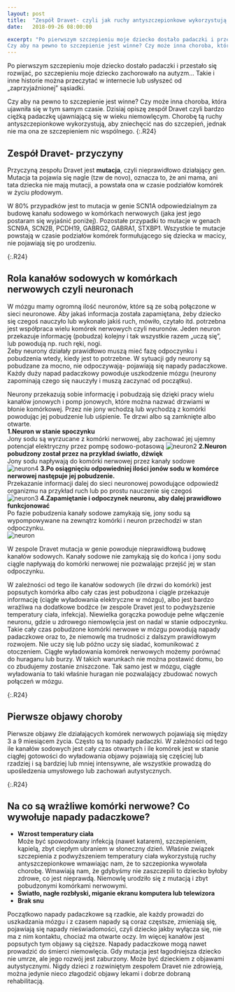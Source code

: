 ```yaml
---
layout: post
title:  "Zespół Dravet- czyli jak ruchy antyszczepionkowe wykorzystują naszą niewiedzę"
date:   2018-09-26 08:00:00

excerpt: "Po pierwszym szczepieniu moje dziecko dostało padaczki i przestało się rozwijać, po szczepieniu moje dziecko zachorowało na autyzm… Takie i inne historie można przeczytać w internecie lub usłyszeć od „zaprzyjaźnionej” sąsiadki.  
Czy aby na pewno to szczepienie jest winne? Czy może inna choroba, która ujawniła się w tym samym czasie. Dzisiaj opiszę **zespół Dravet** czyli bardzo ciężką padaczkę ujawniającą się w wieku niemowlęcym. Chorobę tą ruchy antyszczepionkowe wykorzystują, aby zniechęcić nas do szczepień, jednak **nie ma ona ze szczepieniem nic wspólnego**."
---
```

Po pierwszym szczepieniu moje dziecko dostało padaczki i przestało się rozwijać, po szczepieniu moje dziecko zachorowało na autyzm… Takie i inne historie można przeczytać w internecie lub usłyszeć od „zaprzyjaźnionej” sąsiadki. 

Czy aby na pewno to szczepienie jest winne? Czy może inna choroba, która ujawniła się w tym samym czasie. Dzisiaj opiszę zespół Dravet czyli bardzo ciężką padaczkę ujawniającą się w wieku niemowlęcym. Chorobę tą ruchy antyszczepionkowe wykorzystują, aby zniechęcić nas do szczepień, jednak nie ma ona ze szczepieniem nic wspólnego.
{:.R24}
## Zespół Dravet- przyczyny

Przyczyną zespołu Dravet jest **mutacja**, czyli nieprawidłowo działający gen. Mutacja ta pojawia się nagle (tzw de novo), oznacza to, że ani mama, ani tata dziecka nie mają mutacji, a powstała ona w czasie podziałów komórek w życiu płodowym.

W 80% przypadków jest to mutacja w genie SCN1A odpowiedzialnym za budowę kanału sodowego w komórkach nerwowych (jaka jest jego postaram się wyjaśnić poniżej). Pozostałe przypadki to mutacje w genach SCN9A, SCN2B, PCDH19, GABRG2, GABRA1, STXBP1. Wszystkie te mutacje powstają w czasie podziałów komórek formułującego się dziecka w macicy, nie pojawiają się po urodzeniu. 

{:.R24}
## Rola kanałów sodowych w komórkach nerwowych czyli neuronach

W mózgu mamy ogromną ilość neuronów, które są ze sobą połączone w sieci neuronowe. Aby jakaś informacja została zapamiętana, żeby dziecko się czegoś nauczyło lub wykonało jakiś ruch, mówiło, czytało itd. potrzebna jest współpraca wielu komórek nerwowych czyli neuronów. Jeden neuron przekazuje informację (pobudza) kolejny i tak wszystkie razem „uczą się”, lub powodują np. ruch ręki, nogi.  
Żeby neurony działały prawidłowo muszą mieć fazę odpoczynku i pobudzenia wtedy, kiedy jest to potrzebne. 
W sytuacji gdy neurony są pobudzane za mocno, nie odpoczywają- pojawiają się napady padaczkowe. Każdy duży napad padaczkowy powoduje uszkodzenie mózgu (neurony zapominają czego się nauczyły i muszą zaczynać od początku).

Neurony przekazują sobie informację i pobudzają się dzięki pracy wielu kanałów jonowych i pomp jonowych, które można nazwać drzwiami w błonie komórkowej. Przez nie jony wchodzą lub wychodzą z komórki powodując jej pobudzenie lub uśpienie. Te drzwi albo są zamknięte albo otwarte.  
**1.Neuron w stanie spoczynku**  
Jony sodu są wyrzucane z komórki nerwowej, aby zachować jej ujemny potencjał elektryczny przez pompę sodowo-potasową
![neuron2](/png/neuronwstaniespoczynku.jpg)
**2.Neuron pobudzony został przez na przykład światło, dźwięk**  
Jony sodu napływają do komórki nerwowej przez kanały sodowe
![neuron4](/png/neuronpobudzenie.jpg)
**3.Po osiągnięciu odpowiedniej ilości jonów sodu w komórce nerwowej następuje jej pobudzenie.**  
Przekazanie informacji dalej do sieci neuronowej powodujące odpowiedź organizmu na przykład ruch lub po prostu nauczenie się czegoś  
![neuron3](/png/neuronwyladowanie.png)
**4.Zapamiętanie i odpoczynek neuronu, aby dalej prawidłowo funkcjonować**  
Po fazie pobudzenia kanały sodowe zamykają się, jony sodu są wypompowywane na zewnątrz komórki i neuron przechodzi w stan odpoczynku.  
![neuron](/png/neuronpowrotdostanuspoczynku.png)

W zespole Dravet mutacja w genie powoduje nieprawidłową budowę kanałów sodowych. Kanały sodowe nie zamykają się do końca i jony sodu ciągle napływają do komórki nerwowej nie pozwalając przejść jej w stan odpoczynku. 

W zależności od tego ile kanałów sodowych (ile drzwi do komórki) jest popsutych komórka albo cały czas jest pobudzona i ciągle przekazuje informację (ciągłe wyładowania elektryczne w mózgu), albo jest bardzo wrażliwa na dodatkowe bodźce (w zespole Dravet jest to podwyższenie temperatury ciała, infekcja). Niewielka gorączka powoduje pełne włączenie neuronu, gdzie u zdrowego niemowlęcia jest on nadal w stanie odpoczynku.  
Takie cały czas pobudzone komórki nerwowe w mózgu powodują napady padaczkowe oraz to, że niemowlę ma trudności z dalszym prawidłowym rozwojem. Nie uczy się lub późno uczy się siadać, komunikować z otoczeniem. Ciągłe wyładowania komórek nerwowych możemy porównać do huraganu lub burzy. W takich warunkach nie można postawić domu, bo co zbudujemy zostanie zniszczone. Tak samo jest w mózgu, ciągłe wyładowania to taki właśnie huragan nie pozwalający zbudować nowych połączeń w mózgu.

{:.R24}
##  Pierwsze objawy choroby

Pierwsze objawy źle działających komórek nerwowych pojawiają się między 3 a 9 miesiącem życia. Często są to napady padaczki.  W zależności od tego ile kanałów sodowych jest cały czas otwartych i ile komórek jest w stanie ciągłej gotowości do wyładowania objawy pojawiają się częściej lub rzadziej i są bardziej lub mniej intensywne, ale wszystkie prowadzą do upośledzenia umysłowego lub zachowań autystycznych.

{:.R24}
##  Na co są wrażliwe komórki nerwowe? Co wywołuje napady padaczkowe?

 - **Wzrost temperatury ciała**  
Może być spowodowany infekcją (nawet katarem), szczepieniem, kąpielą, zbyt ciepłym ubraniem w słoneczny dzień.
Właśnie związek szczepienia z podwyższeniem temperatury ciała wykorzystują ruchy antyszczepionkowe wmawiając nam, że to szczepionka wywołała chorobę. Wmawiają nam, że gdybyśmy nie zaszczepili to dziecko byłoby zdrowe, co jest nieprawdą. Niemowlę urodziło się z mutacją i zbyt pobudzonymi komórkami nerwowymi. 
 - **Światło, nagłe rozbłyski, miganie ekranu komputera lub telewizora**  
 - **Brak snu**

Początkowo napady padaczkowe są rzadkie, ale każdy prowadzi do uszkadzania mózgu i z czasem napady są coraz częstsze, zmieniają się, pojawiają się napady nieświadomości, czyli dziecko jakby wyłącza się, nie ma z nim kontaktu, chociaż ma otwarte oczy. 
Im więcej kanałów jest popsutych tym objawy są cięższe. Napady padaczkowe mogą nawet prowadzić do śmierci niemowlęcia. Gdy mutacja jest łagodniejsza dziecko nie umrze, ale jego rozwój jest zaburzony. Może być dzieckiem z objawami autystycznymi. Nigdy dzieci z rozwiniętym zespołem Dravet nie zdrowieją, można jedynie nieco złagodzić objawy lekami i dobrze dobraną rehabilitacją.


